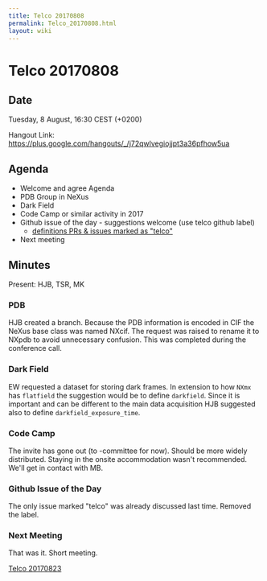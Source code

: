 ```yaml
---
title: Telco 20170808
permalink: Telco_20170808.html
layout: wiki
---
```

Telco 20170808
==============

Date
----

Tuesday,  8 August, 16:30 CEST (+0200)

<!-- end of autogeneration -->

Hangout Link:
<https://plus.google.com/hangouts/_/j72qwlvegiojjpt3a36pfhow5ua>


Agenda
------

-   Welcome and agree Agenda
-   PDB Group in NeXus
-   Dark Field 
-   Code Camp or similar activity in 2017
-   Github issue of the day - suggestions welcome (use telco github label)
    - [definitions PRs & issues marked as "telco"](https://github.com/nexusformat/definitions/labels/telco)
-   Next meeting

Minutes
-------

Present: HJB, TSR, MK

### PDB

HJB created a branch. Because the PDB information is encoded in CIF the NeXus base class was named NXcif. 
The request was raised to rename it to NXpdb to avoid unnecessary confusion. This was completed during the conference call.

### Dark Field

EW requested a dataset for storing dark frames. In extension to how `NXmx` has `flatfield` the suggestion would be to define `darkfield`. Since it is important and can be different to the main data acquisition HJB suggested also to define `darkfield_exposure_time`.

### Code Camp

The invite has gone out (to -committee for now). Should be more widely distributed.
Staying in the onsite accommodation wasn't recommended. We'll get in contact with MB.


### Github Issue of the Day

The only issue marked "telco" was already discussed last time. Removed the label. 



### Next Meeting

That was it. Short meeting.

[Telco 20170823](Telco_20170823.html)

